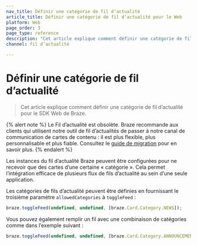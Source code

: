 ```yaml
---
nav_title: Définir une catégorie de fil d’actualité
article_title: Définir une catégorie de fil d’actualité pour le Web
platform: Web
page_order: 3
page_type: reference
description: "Cet article explique comment définir une catégorie de fil d’actualité pour votre application Web."
channel: fil d’actualité

---
```


# Définir une catégorie de fil d’actualité

> Cet article explique comment définir une catégorie de fil d’actualité pour le SDK Web de Braze.

{% alert note %}
Le Fil d’actualité est obsolète. Braze recommande aux clients qui utilisent notre outil de fil d’actualités de passer à notre canal de communication de cartes de contenu : il est plus flexible, plus personnalisable et plus fiable. Consultez le [guide de migration]({{site.baseurl}}/user_guide/message_building_by_channel/content_cards/migrating_from_news_feed/) pour en savoir plus.
{% endalert %}

Les instances du fil d’actualité Braze peuvent être configurées pour ne recevoir que des cartes d’une certaine « catégorie ». Cela permet l’intégration efficace de plusieurs flux de fils d’actualité au sein d’une seule application.

Les catégories de fils d’actualité peuvent être définies en fournissant le troisième paramètre `allowedCategories` à `toggleFeed` :

``` javascript
braze.toggleFeed(undefined, undefined, [braze.Card.Category.NEWS]);
```

Vous pouvez également remplir un fil avec une combinaison de catégories comme dans l’exemple suivant :

``` javascript
braze.toggleFeed(undefined, undefined, [braze.Card.Category.ANNOUNCEMENTS, braze.Card.Category.NEWS]);
```
